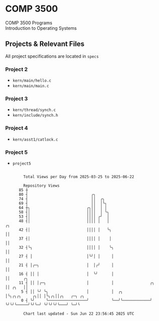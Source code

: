 # COMP 3500
COMP 3500 Programs  
Introduction to Operating Systems  
## Projects & Relevant Files
All project specifications are located in `specs`
### Project 2
- `kern/main/hello.c`
- `kern/main/main.c`
### Project 3
- `kern/thread/synch.c`
- `kern/include/synch.h`
### Project 4
- `kern/asst1/catlock.c`
### Project 5
- `project5`

```

        Total Views per Day from 2025-03-25 to 2025-06-22

        Repository Views
      85 ┼
      80 ┤                            ╭╮
      74 ┤                            ││  ╭╮
      69 ┤                            ││  │╰╮
      64 ┼╮                         ╭╮││  │ │
      58 ┤│                         ││││  │ ╰╮
      53 ┤│                         ││││ ╭╯  │
      48 ┤│                         ││││ │   │                                ╭╮
      42 ┤│                         ││││ │   ╰╮                               ││
      37 ┤│                         ││││ │    │                               ││
      32 ┤╰╮                        ││││ │    ╰╮                              ││
      27 ┤ │                        │╰╯│ │     │                              ││
      21 ┤ │╭─╮                     │  │╭╯     │                              ││
      16 ┤ ││ │                     │  ╰╯      │                              ││      ╭╮
      11 ┤ ││ │╭─╮                  │          │                ╭╮            ││ ╭╮   ││
       5 ┤ ││ ╰╯ ╰╮                 │          │  ╭╮            │╰╮╭╮╭╮     ╭╮││ │╰╮╭╮││╭╮   ╭─╮ ╭╮
       0 ┤ ╰╯     ╰─────────────────╯          ╰──╯╰────────────╯ ╰╯╰╯╰─────╯╰╯╰─╯ ╰╯╰╯╰╯╰───╯ ╰─╯╰

        Chart last updated - Sun Jun 22 23:56:45 2025 UTC
        
```
